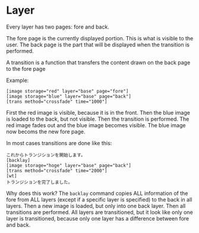 # Layer

Every layer has two pages: fore and back.

The fore page is the currently displayed portion. This is what is visible to the user.
The back page is the part that will be displayed when the transition is performed.

A transition is a function that transfers the content drawn on the back page to the fore page

Example:

```kag
[image storage="red" layer="base" page="fore"]
[image storage="blue" layer="base" page="back"]
[trans method="crossfade" time="1000"]
```

First the red image is visible, because it is in the front. Then the blue image is loaded to the back, but not visible. Then the transition is performed. The red image fades out and the blue image becomes visible. The blue image now becoms the new fore page.

In most cases transitions are done like this:

```kag
これからトランジションを開始します。
[backlay]
[image storage="hoge" layer="base" page="back"]
[trans method="crossfade" time="2000"]
[wt]
トランジションを完了しました。
```

Why does this work? The `backlay` command copies ALL information of the fore from ALL layers (except if a specific layer is specified) to the back in all layers. Then a new image is loaded, but only into one back layer. Then all transitions are performed. All layers are transitioned, but it look like only one layer is transitioned, because only one layer has a difference between fore and back.
